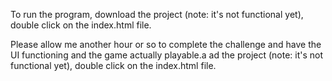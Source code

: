 To run the program, download the project (note: it's not functional yet), double click on the index.html file. 

Please allow me another hour or so to complete the challenge and have the UI functioning and the game actually playable.a
ad the project (note: it's not functional yet), double click on the index.html file. 







